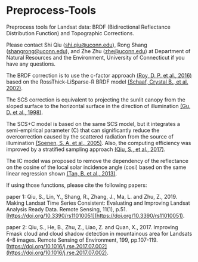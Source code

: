 # Preprocess-Tools
Preprocess tools for Landsat data: BRDF (Bidirectional Reflectance Distribution Function) and Topographic Corrections.

Please contact Shi Qiu (shi.qiu@uconn.edu), Rong Shang (shangrong@uconn.edu), and Zhe Zhu (zhe@uconn.edu) at Department of Natural Resources and the Environment, University of Connecticut if you have any questions.

The BRDF correction is to use the c-factor approach [(Roy, D. P. et al., 2016)](https://doi.org/10.1016/j.rse.2016.01.023) based on the RossThick-LiSparse-R BRDF model [(Schaaf, Crystal B., et al. 2002)](https://doi.org/10.1016/S0034-4257(02)00091-3).

The SCS correction is equivalent to projecting the sunlit canopy from the sloped surface to the horizontal surface in the direction of illumination [(Gu, D. et al., 1998)](https://doi.org/10.1016/S0034-4257(97)00177-6).

The SCS+C model is based on the same SCS model, but it integrates a semi-empirical parameter (C) that can significantly reduce the overcorrection caused by the scattered radiation from the source of illumination [(Soenen, S. A. et al., 2005)](https://10.1109/TGRS.2005.852480). Also, the computing efficiency was improved by a  stratified sampling approach [(Qiu, S., et al., 2017)](https://doi.org/10.1016/j.rse.2017.07.002).

The IC model was proposed to remove the dependency of the reflectance on the cosine of the local solar incidence angle (cosi) based on the same linear regression shown [(Tan, B. et al., 2013)](https://doi.org/10.1016/j.rse.2013.05.013).


If using those functions, please cite the following papers:

paper 1: Qiu, S., Lin, Y., Shang, R., Zhang, J., Ma, L. and Zhu, Z., 2019. Making Landsat Time Series Consistent: Evaluating and Improving Landsat Analysis Ready Data. Remote Sensing, 11(1), p.51.[https://doi.org/10.3390/rs11010051](https://doi.org/10.3390/rs11010051).

paper 2: Qiu, S., He, B., Zhu, Z., Liao, Z. and Quan, X., 2017. Improving Fmask cloud and cloud shadow detection in mountainous area for Landsats 4–8 images. Remote Sensing of Environment, 199, pp.107-119. [https://doi.org/10.1016/j.rse.2017.07.002](https://doi.org/10.1016/j.rse.2017.07.002).
